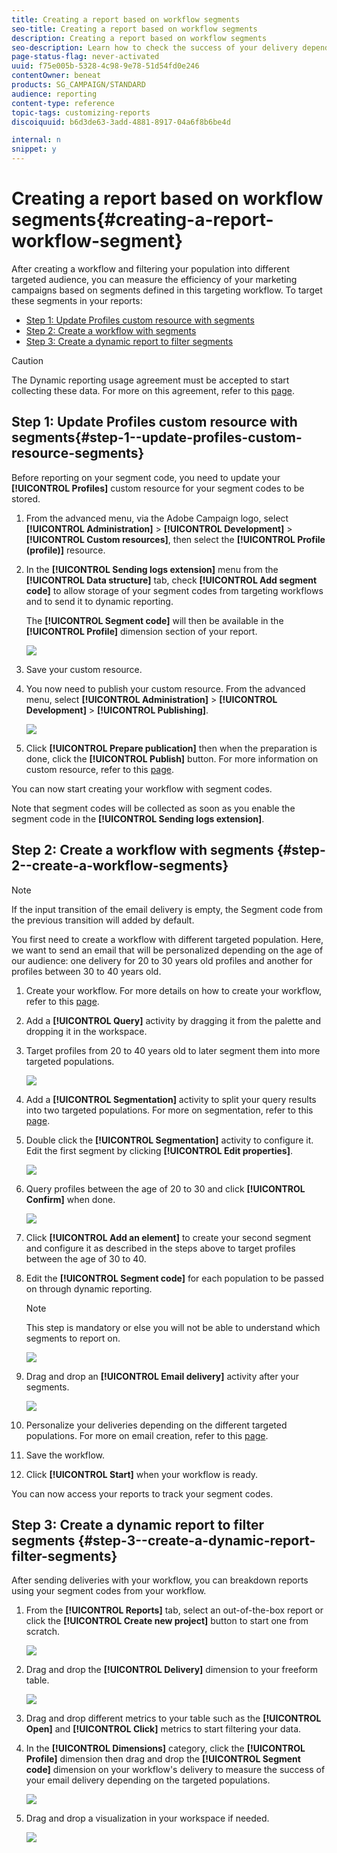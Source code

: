 ```yaml
---
title: Creating a report based on workflow segments
seo-title: Creating a report based on workflow segments
description: Creating a report based on workflow segments
seo-description: Learn how to check the success of your delivery depending on your workflows' segments in your reports.
page-status-flag: never-activated
uuid: f75e005b-5328-4c98-9e78-51d54fd0e246
contentOwner: beneat
products: SG_CAMPAIGN/STANDARD
audience: reporting
content-type: reference
topic-tags: customizing-reports
discoiquuid: b6d3de63-3add-4881-8917-04a6f8b6be4d

internal: n
snippet: y
---
```


# Creating a report based on workflow segments{#creating-a-report-workflow-segment}

After creating a workflow and filtering your population into different targeted audience, you can measure the efficiency of your marketing campaigns based on segments defined in this targeting workflow.
To target these segments in your reports:

* [Step 1: Update Profiles custom resource with segments](#step-1--update-profiles-custom-resource-segments)
* [Step 2: Create a workflow with segments](#step-2--create-a-workflow-segments)
* [Step 3: Create a dynamic report to filter segments](#step-3--create-a-dynamic-report-filter-segments)

>[!CAUTION]
>The Dynamic reporting usage agreement must be accepted to start collecting these data.
>For more on this agreement, refer to this [page](../../reporting/using/about-dynamic-reports.md#dynamic-reporting-usage-agreement).

## Step 1: Update Profiles custom resource with segments{#step-1--update-profiles-custom-resource-segments}

Before reporting on your segment code, you need to update your **[!UICONTROL Profiles]** custom resource for your segment codes to be stored.

1. From the advanced menu, via the Adobe Campaign logo, select **[!UICONTROL Administration]** > **[!UICONTROL Development]** > **[!UICONTROL Custom resources]**, then select the **[!UICONTROL Profile (profile)]** resource.
1. In the **[!UICONTROL Sending logs extension]** menu from the **[!UICONTROL Data structure]** tab, check **[!UICONTROL Add segment code]** to allow storage of your segment codes from targeting workflows and to send it to dynamic reporting.

    The **[!UICONTROL Segment code]** will then be available in the **[!UICONTROL Profile]** dimension section of your report.

   ![](assets/report_segment_4.png)

1. Save your custom resource.

1. You now need to publish your custom resource.
From the advanced menu, select **[!UICONTROL Administration]** > **[!UICONTROL Development]** > **[!UICONTROL Publishing]**.

   ![](assets/custom_profile_7.png)

1. Click **[!UICONTROL Prepare publication]** then when the preparation is done, click the **[!UICONTROL Publish]** button. For more information on custom resource, refer to this [page](../../developing/using/updating-the-database-structure.md).

You can now start creating your workflow with segment codes.

Note that segment codes will be collected as soon as you enable the segment code in the **[!UICONTROL Sending logs extension]**.

## Step 2: Create a workflow with segments {#step-2--create-a-workflow-segments}

>[!NOTE]
>If the input transition of the email delivery is empty, the Segment code from the previous transition will added by default.

You first need to create a workflow with different targeted population. Here, we want to send an email that will be personalized depending on the age of our audience: one delivery for 20 to 30 years old profiles and another for profiles between 30 to 40 years old.

1. Create your workflow. For more details on how to create your workflow, refer to this [page](../../automating/using/building-a-workflow.md).

1. Add a **[!UICONTROL Query]** activity by dragging it from the palette and dropping it in the workspace.

1. Target profiles from 20 to 40 years old to later segment them into more targeted populations.

   ![](assets/report_segment_1.png)

1. Add a **[!UICONTROL Segmentation]** activity to split your query results into two targeted populations. For more on segmentation, refer to this [page](../../automating/using/targeting-data.md#segmenting-data).

1. Double click the **[!UICONTROL Segmentation]** activity to configure it. Edit the first segment by clicking **[!UICONTROL Edit properties]**.

    ![](assets/report_segment_7.png)

1. Query profiles between the age of 20 to 30 and click **[!UICONTROL Confirm]** when done.

    ![](assets/report_segment_8.png)

1. Click **[!UICONTROL Add an element]** to create your second segment and configure it as described in the steps above to target profiles between the age of 30 to 40.

1. Edit the **[!UICONTROL Segment code]** for each population to be passed on through dynamic reporting.

   >[!NOTE]
   >This step is mandatory or else you will not be able to understand which segments to report on.

   ![](assets/report_segment_9.png)

1. Drag and drop an **[!UICONTROL Email delivery]** activity after your segments.

   ![](assets/report_segment_3.png)

1. Personalize your deliveries depending on the different targeted populations. For more on email creation, refer to this [page](../../designing/using/about-email-content-design.md).

1. Save the workflow.

1. Click **[!UICONTROL Start]** when your workflow is ready.

You can now access your reports to track your segment codes.

## Step 3: Create a dynamic report to filter segments {#step-3--create-a-dynamic-report-filter-segments}

After sending deliveries with your workflow, you can breakdown reports using your segment codes from your workflow.

1. From the **[!UICONTROL Reports]** tab, select an out-of-the-box report or click the **[!UICONTROL Create new project]** button to start one from scratch.

   ![](assets/custom_profile_18.png)
1. Drag and drop the **[!UICONTROL Delivery]** dimension to your freeform table.

   ![](assets/report_segment_5.png)

1. Drag and drop different metrics to your table such as the **[!UICONTROL Open]** and **[!UICONTROL Click]** metrics to start filtering your data.
1. In the **[!UICONTROL Dimensions]** category, click the **[!UICONTROL Profile]** dimension then drag and drop the **[!UICONTROL Segment code]** dimension on your workflow's delivery to measure the success of your email delivery depending on the targeted populations.

   ![](assets/report_segment_6.png)

1. Drag and drop a visualization in your workspace if needed.

   ![](assets/report_segment_10.png)
